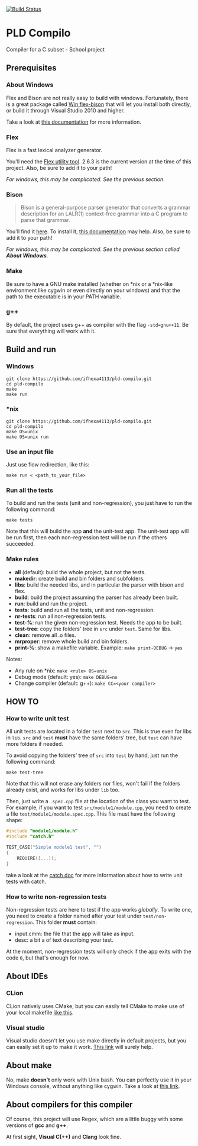 [![Build Status](https://travis-ci.org/ifhexa4113/pld-compilo.svg?branch=master)](https://travis-ci.org/ifhexa4113/pld-compilo)

# PLD Compilo
Compiler for a C subset - School project

## Prerequisites
### About Windows
Flex and Bison are not really easy to build with windows.
Fortunately, there is a great package called
[Win flex-bison](https://github.com/lexxmark/winflexbison)
that will let you install both directly,
or build it through Visual Studio 2010 and higher.

Take a look at [this documentation](https://sourceforge.net/p/winflexbison/wiki/Visual%20Studio%20custom%20build%20rules/)
for more information.

### Flex
Flex is a fast lexical analyzer generator.

You'll need the [Flex utility tool](https://github.com/westes/flex/releases).
2.6.3 is the current version at the time of this project.
Also, be sure to add it to your path!

_For windows, this may be complicated. See the previous section_.

### Bison
> Bison is a general-purpose parser generator that converts
a grammar description for an LALR(1) context-free grammar
into a C program to parse that grammar.

You'll find it [here](https://www.gnu.org/software/bison/).
To install it, [this documentation](https://geeksww.com/tutorials/miscellaneous/bison_gnu_parser_generator/installation/installing_bison_gnu_parser_generator_ubuntu_linux.php)
may help.
Also, be sure to add it to your path!

_For windows, this may be complicated.
See the previous section called **About Windows**_.

### Make
Be sure to have a GNU make installed (whether on *nix or a *nix-like environment
like cygwin or even directly on your windows)
and that the path to the executable is in your PATH variable.

### g++
By default, the project uses g++ as compiler with the flag `-std=gnu++11`.
Be sure that everything will work with it.

## Build and run
### Windows
```shell
git clone https://github.com/ifhexa4113/pld-compilo.git
cd pld-compilo
make
make run
```

### *nix
```shell
git clone https://github.com/ifhexa4113/pld-compilo.git
cd pld-compilo
make OS=unix
make OS=unix run
```

### Use an input file
Just use flow redirection, like this:
```shell
make run < <path_to_your_file>
```

### Run all the tests
To build and run the tests (unit and non-regression),
you just have to run the following command:
```shell
make tests
```

Note that this will build the app **and** the unit-test app.
The unit-test app will be run first, then each non-regression test
will be run if the others succeeded.

### Make rules
* **all** (default): build the whole project, but not the tests.
* **makedir**: create build and bin folders and subfolders.
* **libs**: build the needed libs, and in particular the parser with bison and flex.
* **build**: build the project assuming the parser has already been built.
* **run**: build and run the project.
* **tests**: build and run all the tests, unit and non-regression.
* **nr-tests**: run all non-regression tests.
* **test-%**: run the given non-regression test. Needs the app to be built.
* **test-tree**: copy the folders' tree in `src` under `test`. Same for libs.
* **clean**: remove all .o files.
* **mrproper**: remove whole build and bin folders.
* **print-%**: show a makefile variable. Example: `make print-DEBUG` -> `yes`

Notes:
* Any rule on *nix: `make <rule> OS=unix`
* Debug mode (default: yes): `make DEBUG=no`
* Change compiler (default: g++): `make CC=<your compiler>`

## HOW TO
### How to write unit test
All unit tests are located in a folder `test` next to `src`.
This is true even for libs in `lib`.
`src` and `test` **must** have the same folders' tree,
but `test` can have more folders if needed.

To avoid copying the folders' tree of `src` into `test` by hand,
just run the following command:
```shell
make test-tree
```

Note that this will not erase any folders nor files, won't fail if
the folders already exist, and works for libs under `lib` too.

Then, just write a `.spec.cpp` file at the location of the class you want
to test. For example, if you want to test `src/module1/module.cpp`,
you need to create a file `test/module1/module.spec.cpp`.
This file must have the following shape:
```c++
#include "module1/module.h"
#include "catch.h"

TEST_CASE("Simple module1 test", "")
{
    REQUIRE([...]);
}
```

take a look at the [catch doc](https://github.com/philsquared/Catch)
for more information about how to write unit tests with catch.

### How to write non-regression tests
Non-regression tests are here to test if the app works _globally_.
To write one, you need to create a folder named after your test
under `test/non-regression`.
This folder **must** contain:
* input.cmm: the file that the app will take as input.
* desc: a bit a of text describing your test.

At the moment, non-regression tests will only check if the app
exits with the code `0`, but that's enough for now.

## About IDEs
### CLion
CLion natively uses CMake,
but you can easily tell CMake to make use of your local makefile
[like this](http://stackoverflow.com/questions/26918459/using-local-makefile-for-clion-instead-of-cmake).

### Visual studio
Visual studio doesn't let you use make directly in default projects,
but you can easily set it up to make it work.
[This link](https://msdn.microsoft.com/en-us/library/txcwa2xx.aspx) will surely help.

## About make
No, make **doesn't** only work with Unix bash.
You can perfectly use it in your Windows console, without anything like cygwin.
Take a look at [this link](http://gnuwin32.sourceforge.net/packages/make.htm).

## About compilers for this compiler
Of course, this project will use Regex,
which are a little buggy with some versions of **gcc** and **g++**.

At first sight, **Visual C(++)** and **Clang** look fine.
